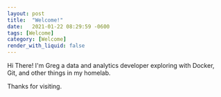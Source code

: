 ```yaml
---
layout: post
title:  "Welcome!"
date:   2021-01-22 08:29:59 -0600
tags: [Welcome]
category: [Welcome]
render_with_liquid: false
---
```


Hi There! I'm Greg a data and analytics developer exploring with Docker, Git, and other things in my homelab.

Thanks for visiting.